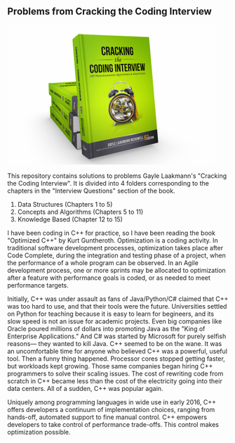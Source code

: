 ## Problems from Cracking the Coding Interview

![alt text](./images/cci.png)

This repository contains solutions to problems Gayle Laakmann's "Cracking the Coding Interview". It is divided into 4 folders corresponding to the chapters in the "Interview Questions" section of the book.

1. Data Structures (Chapters 1 to 5)
2. Concepts and Algorithms (Chapters 5 to 11)
3. Knowledge Based (Chapter 12 to 15)

I have been coding in C++ for practice, so I have been reading the book "Optimized C++" by Kurt Guntheroth. Optimization is a coding activity. In traditional software development processes, optimization takes place after Code Complete, during the integration and testing phase of a project, when the performance of a whole program can be observed. In an Agile development process, one or more sprints may be allocated to optimization after a feature with performance goals is coded, or as needed to meet performance targets. 

Initially, C++ was under assault as fans of Java/Python/C# claimed that C++ was too hard to use, and that their tools were the future. Universities settled on Python for teaching because it is easy to learn for begineers, and its slow speed is not an issue for academic projects. Even big companies like Oracle poured millions of dollars into promoting Java as the "King of Enterprise Applications." And C# was started by Microsoft for purely selfish reasons— they wanted to kill Java. C++ seemed to be on the wane. It was an uncomfortable time for anyone who believed C++ was a powerful, useful tool.
Then a funny thing happened. Processor cores stopped getting faster, but workloads kept growing. Those same companies began hiring C++ programmers to solve their scaling issues. The cost of rewriting code from scratch in C++ became less than the cost of the electricity going into their data centers. All of a sudden, C++ was popular again.

Uniquely among programming languages in wide use in early 2016, C++ offers developers a continuum of implementation choices, ranging from hands-off, automated support to fine manual control. C++ empowers developers to take control of performance trade-offs. This control makes optimization possible.
